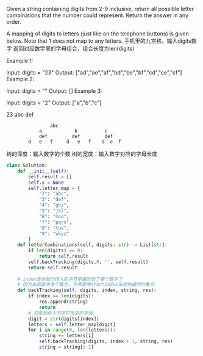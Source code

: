 Given a string containing digits from 2-9 inclusive, return all possible letter combinations that the number could represent. Return the answer in any order.

A mapping of digits to letters (just like on the telephone buttons) is given below. Note that 1 does not map to any letters.
手机里的九宫格，输入digits数字
返回对应数字里的字母组合，组合长度为len(digits)

Example 1:

Input: digits = "23"
Output: ["ad","ae","af","bd","be","bf","cd","ce","cf"]
Example 2:

Input: digits = ""
Output: []
Example 3:

Input: digits = "2"
Output: ["a","b","c"]

23
abc def

                    abc
                a            b          c
                def         def         def
            d   e   f     d   e   f    d  e  f

树的深度：输入数字的个数
树的宽度：输入数字对应的字母长度

```python
class Solution:
    def __init__(self):
        self.result = []
        self.s = None
        self.letter_map = {
            "2": "abc",
            "3": "def",
            "4": "ghi",
            "5": "jkl",
            "6": "mno",
            "7": "pqrs",
            "8": "tuv",
            "9": "wxyz"
        }
    def letterCombinations(self, digits: str) -> List[str]:
        if len(digits) == 0:
            return self.result
        self.backTracking(digits,0, '', self.result)
        return self.result
        
    # index告诉我们传入的字符串遍历到了哪个数字了
    # 因为本题是用多个集合，不需要用startIndex来控制遍历的集合
    def backTracking(self, digits, index, string, res):
        if index == len(digits):
            res.append(string)
            return
        # 获取到传入的字符串里的字母
        digit = str(digits[index])
        letters = self.letter_map[digit]
        for i in range(0, len(letters)):
            string += letters[i]
            self.backTracking(digits, index + 1, string, res)
            string = string[:-1]
            
        
            
        
        
```